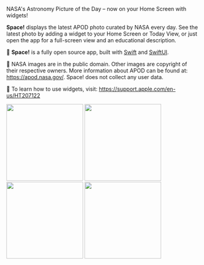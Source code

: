 NASA's Astronomy Picture of the Day – now on your Home Screen with widgets!

**Space!** displays the latest APOD photo curated by NASA every day. See the latest photo by adding a widget to your Home Screen or Today View, or just open the app for a full-screen view and an educational description.

🌿 **Space!** is a fully open source app, built with [Swift](https://developer.apple.com/swift/) and [SwiftUI](https://developer.apple.com/xcode/swiftui/).

📜 NASA images are in the public domain. Other images are copyright of their respective owners. More information about APOD can be found at: https://apod.nasa.gov/. Space! does not collect any user data.

📱 To learn how to use widgets, visit: https://support.apple.com/en-us/HT207122

<img src="https://user-images.githubusercontent.com/14237/96915139-c171b980-145a-11eb-8ff5-191c6cba9f66.png" width="200"> <img src="https://user-images.githubusercontent.com/14237/96915188-cdf61200-145a-11eb-99b8-d5ee109c2b5c.png" width="200"> <img src="https://user-images.githubusercontent.com/14237/96915181-ccc4e500-145a-11eb-8627-781621ffc87a.png" width="200"> <img src="https://user-images.githubusercontent.com/14237/96915186-cd5d7b80-145a-11eb-9be7-a233ce575081.png" width="200">

